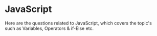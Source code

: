 <h1>JavaScript</h1>

<p>Here are the questions related to JavaScript, which covers the topic's <br>such as Variables, Operators & if-Else etc.</p>
